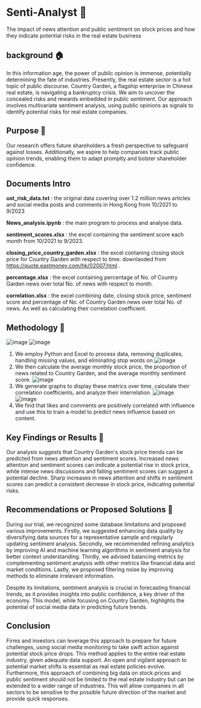 # Senti-Analyst :rocket:
The impact of news attention and public sentiment on stock prices and how they indicate potential risks in the real estate business
## background :house:
In this information age, the power of public opinion is immense, potentially determining the fate of industries. Presently, the real estate sector is a hot topic of public discourse. Country Garden, a flagship enterprise in Chinese real estate, is navigating a bankruptcy crisis. We aim to uncover the concealed risks and rewards embedded in public sentiment. Our approach involves multivariate sentiment analysis, using public opinions as signals to identify potential risks for real estate companies.
## Purpose :dart:
Our research offers future shareholders a fresh perspective to safeguard against losses. Additionally, we aspire to help companies track public opinion trends, enabling them to adapt promptly and bolster shareholder confidence.
## Documents Intro
**ust_risk_data.txt** : the original data covering over 1.2 million news articles and social media posts and comments in Hong Kong from 10/2021 to 9/2023

**News_analysis.ipynb** : the main program to process and analyse data.

**sentiment_scores.xlsx** : the excel containing the sentiment score each month from 10/2021 to 9/2023.

**closing_price_country_garden.xlsx** : the excel contaning closing stock price for Country Garden with respect to time. downlaoded from https://quote.eastmoney.com/hk/02007.html .

**percentage.xlsx** : the excel containing percentage of No. of Country Garden news over total No. of news with respect to month.

**correlation.xlsx** : the excel combining date,  closing stock price, sentiment score and percentage of No. of Country Garden news over total No. of news. As well as calculating their correlation coefficient.

## Methodology :rainbow:
![image](https://github.com/BerryHLR/Senti-Analyst/assets/129359676/a552c2f0-ea56-4b84-be66-ed634a20e3ec)
![image](https://github.com/BerryHLR/Senti-Analyst/assets/129359676/2e45457d-ccbc-46f0-8c65-3ceb40ceb7d3)
1. We employ Python and Excel to process data, removing duplicates, handling missing values, and eliminating stop words on 
![image](https://github.com/BerryHLR/Senti-Analyst/assets/129359676/2691f512-4653-4621-8b1f-6671e2ca1500)
2. We then calculate the average monthly stock price, the proportion of news related to Country Garden, and the average monthly sentiment score.
![image](https://github.com/BerryHLR/Senti-Analyst/assets/129359676/2c15ec3a-3bc4-458a-9352-7febcf6e74d5)
3. We generate graphs to display these metrics over time, calculate their correlation coefficients, and analyze their interrelation.
![image](https://github.com/BerryHLR/Senti-Analyst/assets/129359676/669bc690-6219-440a-9b71-1e439896853d)
![image](https://github.com/BerryHLR/Senti-Analyst/assets/129359676/1beb3a90-3fd8-4b3c-b74f-cfdabba9e065)
4. We find that likes and comments are positively correlated with influence and use this to train a model to predict news influence based on content.

## Key Findings or Results :triangular_flag_on_post:
Our analysis suggests that Country Garden's stock price trends can be predicted from news attention and sentiment scores. Increased news attention and sentiment scores can indicate a potential rise in stock price, while intense news discussions and falling sentiment scores can suggest a potential decline. Sharp increases in news attention and shifts in sentiment scores can predict a consistent decrease in stock price, indicating potential risks.
## Recommendations or Proposed Solutions :memo:
During our trial, we recognized some database limitations and proposed various improvements. Firstly, we suggested enhancing data quality by diversifying data sources for a representative sample and regularly updating sentiment analysis. Secondly, we recommended refining analytics by improving AI and machine learning algorithms in sentiment analysis for better context understanding. Thirdly, we advised balancing metrics by complementing sentiment analysis with other metrics like financial data and market conditions. Lastly, we proposed filtering noise by improving methods to eliminate irrelevant information.

Despite its limitations, sentiment analysis is crucial in forecasting financial trends, as it provides insights into public confidence, a key driver of the economy. This model, while focusing on Country Garden, highlights the potential of social media data in predicting future trends.
## Conclusion
Firms and investors can leverage this approach to prepare for future challenges, using social media monitoring to take swift action against potential stock price drops. This method applies to the entire real estate industry, given adequate data support. An open and vigilant approach to potential market shifts is essential as real estate policies evolve.
Furthermore, this approach of combining big data on stock prices and public sentiment should not be limited to the real estate industry but can be extended to a wider range of industries. This will allow companies in all sectors to be sensitive to the possible future direction of the market and provide quick responses.
